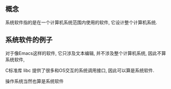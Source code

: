 ## 概念
系统软件指的是在一个计算机系统范围内使用的软件, 它设计整个计算机系统.


## 系统软件的例子
对于像Emacs这样的软件, 它只涉及文本编辑, 并不涉及整个计算机系统, 因此不算系统软件,

C标准库 libc 提供了很多和OS交互的系统调用接口, 因此可以算是系统软件.

操作系统当然也算是系统软件